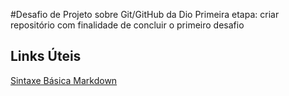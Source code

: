 #Desafio de Projeto sobre Git/GitHub da Dio
Primeira etapa: criar repositório com finalidade de concluir o primeiro desafio



## Links Úteis 
[Sintaxe Básica Markdown](https://www.markdownguide.org/getting-started/)

